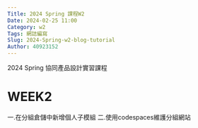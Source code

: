 ```yaml
---
Title: 2024 Spring 課程W2
Date: 2024-02-25 11:00
Category: w2
Tags: 網誌編寫
Slug: 2024-Spring-w2-blog-tutorial
Author: 40923152
---
```


2024 Spring 協同產品設計實習課程

<!-- PELICAN_END_SUMMARY -->

# WEEK2
一.在分組倉儲中新增個人子模組
二.使用codespaces維護分組網站